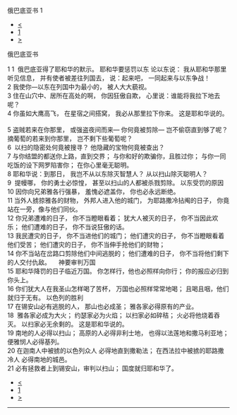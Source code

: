 ﻿





 俄巴底亚书 1




* [<](bible/AMO09.md)
* [1](bible/OBA.md)
* [>](bible/JON01.md)



俄巴底亚书 
 
1 
1  俄巴底亚得了耶和华的默示。 耶和华要惩罚以东 论以东说： 我从耶和华那里听见信息， 并有使者被差往列国去， 说：起来吧， 一同起来与以东争战！  
2 我使你—以东在列国中为最小的， 被人大大藐视。  
3 住在山穴中、居所在高处的啊， 你因狂傲自欺， 心里说：谁能将我拉下地去呢？  
4 你虽如大鹰高飞， 在星宿之间搭窝， 我必从那里拉下你来。 这是耶和华说的。     
5 盗贼若来在你那里， 或强盗夜间而来— 你何竟被剪除— 岂不偷窃直到够了呢？ 摘葡萄的若来到你那里， 岂不剩下些葡萄呢？  
6  以扫的隐密处何竟被搜寻？ 他隐藏的宝物何竟被查出？  
7 与你结盟的都送你上路，直到交界； 与你和好的欺骗你，且胜过你； 与你一同吃饭的设下网罗陷害你； 在你心里毫无聪明。  
8 耶和华说：到那日， 我岂不从以东除灭智慧人？ 从以扫山除灭聪明人？  
9  提幔哪， 你的勇士必惊惶， 甚至以扫山的人都被杀戮剪除。 以东受罚的原因  
10 因你向兄弟雅各行强暴， 羞愧必遮盖你， 你也必永远断绝。  
11 当外人掳掠雅各的财物， 外邦人进入他的城门， 为耶路撒冷拈阄的日子， 你竟站在一旁，像与他们同伙。  
12 你兄弟遭难的日子， 你不当瞪眼看着； 犹大人被灭的日子， 你不当因此欢乐； 他们遭难的日子， 你不当说狂傲的话。  
13 我民遭灾的日子， 你不当进他们的城门； 他们遭灾的日子， 你不当瞪眼看着他们受苦； 他们遭灾的日子， 你不当伸手抢他们的财物；  
14 你不当站在岔路口剪除他们中间逃脱的； 他们遭难的日子， 你不当将他们剩下的人交付仇敌。 　神要审判万国  
15 耶和华降罚的日子临近万国。 你怎样行，他也必照样向你行； 你的报应必归到你头上。  
16 你们犹大人在我圣山怎样喝了苦杯， 万国也必照样常常地喝； 且喝且咽，他们就归于无有。 以色列的胜利  
17 在锡安山必有逃脱的人， 那山也必成圣； 雅各家必得原有的产业。  
18  雅各家必成为大火； 约瑟家必为火焰； 以扫家必如碎秸； 火必将他烧着吞灭。 以扫家必无余剩的。 这是耶和华说的。     
19 南地的人必得以扫山； 高原的人必得非利士地， 也得以法莲地和撒马利亚地； 便雅悯人必得基列。  
20 在迦南人中被掳的以色列众人 必得地直到撒勒法； 在西法拉中被掳的耶路撒冷人 必得南地的城邑。  
21 必有拯救者上到锡安山，审判以扫山； 国度就归耶和华了。 
* [<](bible/AMO09.md)
* [1](bible/OBA.md)
* [>](bible/JON01.md)





---









